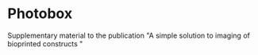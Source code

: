 # Photobox
Supplementary material to the publication "A simple solution to imaging of bioprinted constructs "
